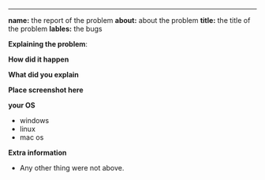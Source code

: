---

**name:** the report of the problem
**about:** about the problem
**title:** the title of the problem
**lables:** the bugs

**Explaining the problem**:


**How did it happen**

**What did you explain**

**Place screenshot here**

**your OS**
- windows
- linux
- mac os

**Extra information**
- Any other thing were not above.

